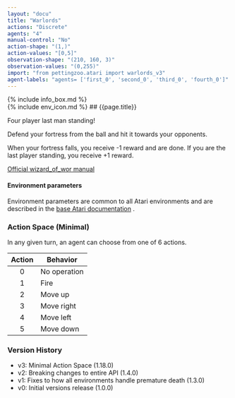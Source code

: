 ```yaml
---
layout: "docu"
title: "Warlords"
actions: "Discrete"
agents: "4"
manual-control: "No"
action-shape: "(1,)"
action-values: "[0,5]"
observation-shape: "(210, 160, 3)"
observation-values: "(0,255)"
import: "from pettingzoo.atari import warlords_v3"
agent-labels: "agents= ['first_0', 'second_0', 'third_0', 'fourth_0']"
---
```


<div class="docu-info" markdown="1">
{% include info_box.md %}
</div>

<div class="docu-content" markdown="1">
<div class="appear_big env-title" markdown="1">
{% include env_icon.md %}
## {{page.title}}
</div>




Four player last man standing!

Defend your fortress from the ball and hit it towards your opponents.

When your fortress falls, you receive -1 reward and are done. If you are the last player standing, you receive +1 reward.

[Official wizard_of_wor manual](https://atariage.com/manual_html_page.php?SoftwareLabelID=598)

#### Environment parameters

Environment parameters are common to all Atari environments and are described in the [base Atari documentation](../atari) .

### Action Space (Minimal)

In any given turn, an agent can choose from one of 6 actions.

| Action    | Behavior  |
|:---------:|-----------|
| 0         | No operation |
| 1         | Fire |
| 2         | Move up |
| 3         | Move right |
| 4         | Move left |
| 5         | Move down |

### Version History

* v3: Minimal Action Space (1.18.0)
* v2: Breaking changes to entire API (1.4.0)
* v1: Fixes to how all environments handle premature death (1.3.0)
* v0: Initial versions release (1.0.0)
</div>
